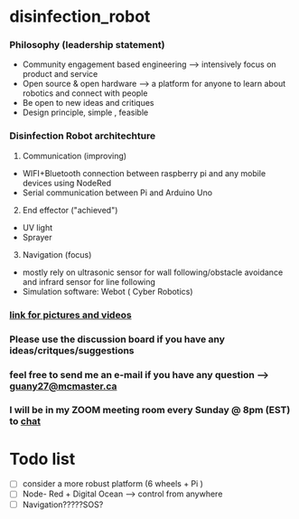 # disinfection_robot

### Philosophy (leadership statement)
- Community engagement based engineering --> intensively focus on product and service
- Open source & open hardware --> a platform for anyone to learn about robotics and connect with people
- Be open to new ideas and critiques
- Design principle, simple , feasible 

### Disinfection Robot architechture
1. Communication (improving)
- WIFI+Bluetooth connection between raspberry pi and any mobile devices using NodeRed
- Serial communication between Pi and Arduino Uno

2. End effector ("achieved")
-  UV light
-  Sprayer

3. Navigation (focus)
- mostly rely on ultrasonic sensor for wall following/obstacle avoidance and infrard sensor for line following
- Simulation software: Webot ( Cyber Robotics)

### [link for pictures and videos](https://drive.google.com/drive/folders/1CXR6q5mwqL5NxeNnCfcUFJ0lyBzkWC9R?usp=sharing)
### Please use the discussion board if you have any ideas/critques/suggestions
### feel free to send me an e-mail if you have any question --> guany27@mcmaster.ca
### I will be in my ZOOM meeting room every Sunday @ 8pm (EST) to [chat](https://mcmaster.zoom.us/j/2621494308)



# Todo list
- [ ] consider a more robust platform (6 wheels + Pi )
- [ ] Node- Red + Digital Ocean --> control from anywhere
- [ ] Navigation?????SOS? 
